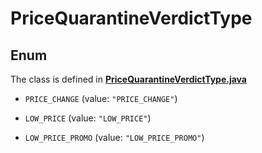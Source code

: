

# PriceQuarantineVerdictType

## Enum

The class is defined in **[PriceQuarantineVerdictType.java](../../src/main/java/org/openapitools/model/PriceQuarantineVerdictType.java)**


* `PRICE_CHANGE` (value: `"PRICE_CHANGE"`)

* `LOW_PRICE` (value: `"LOW_PRICE"`)

* `LOW_PRICE_PROMO` (value: `"LOW_PRICE_PROMO"`)



